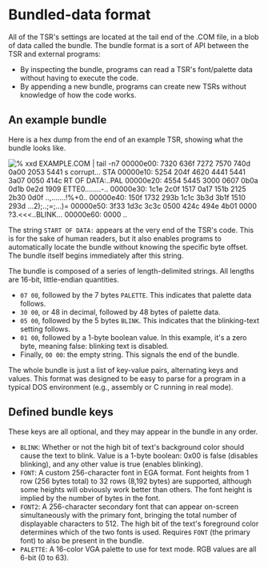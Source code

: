 # Bundled-data format
All of the TSR's settings are located at the tail end of the .COM file, in a blob of data called the bundle. The bundle format is a sort of API between the TSR and external programs:

- By inspecting the bundle, programs can read a TSR's font/palette data without having to execute the code.
- By appending a new bundle, programs can create new TSRs without knowledge of how the code works.

## An example bundle
Here is a hex dump from the end of an example TSR, showing what the bundle looks like.

![
% xxd EXAMPLE.COM | tail -n7
00000e00: 7320 636f 7272 7570 740d 0a00 2053 5441  s corrupt... STA
00000e10: 5254 204f 4620 4441 5441 3a07 0050 414c  RT OF DATA:..PAL
00000e20: 4554 5445 3000 0607 0b0a 0d1b 0e2d 1909  ETTE0........-..
00000e30: 1c1e 2c0f 1517 0a17 151b 2125 2b30 0d0f  ..,.......!%+0..
00000e40: 150f 1732 293b 1c1c 3b3d 3b1f 1510 293d  ...2);..;=;...)=
00000e50: 3f33 1d3c 3c3c 0500 424c 494e 4b01 0000  ?3.<<<..BLINK...
00000e60: 0000                                     ..
](images/bundle.png)

The string `START OF DATA:` appears at the very end of the TSR's code. This is for the sake of human readers, but it also enables programs to automatically locate the bundle without knowing the specific byte offset. The bundle itself begins immediately after this string.

The bundle is composed of a series of length-delimited strings. All lengths are 16-bit, little-endian quantities.

- `07 00`, followed by the 7 bytes `PALETTE`. This indicates that palette data follows.
- `30 00`, or 48 in decimal, followed by 48 bytes of palette data.
- `05 00`, followed by the 5 bytes `BLINK`. This indicates that the blinking-text setting follows.
- `01 00`, followed by a 1-byte boolean value. In this example, it's a zero byte, meaning false: blinking text is disabled.
- Finally, `00 00`: the empty string. This signals the end of the bundle.

The whole bundle is just a list of key-value pairs, alternating keys and values. This format was designed to be easy to parse for a program in a typical DOS environment (e.g., assembly or C running in real mode).


## Defined bundle keys
These keys are all optional, and they may appear in the bundle in any order.

- `BLINK`: Whether or not the high bit of text's background color should cause the text to blink. Value is a 1-byte boolean: 0x00 is false (disables blinking), and any other value is true (enables blinking).
- `FONT`: A custom 256-character font in EGA format. Font heights from 1 row (256 bytes total) to 32 rows (8,192 bytes) are supported, although some heights will obviously work better than others. The font height is implied by the number of bytes in the font.
- `FONT2`: A 256-character secondary font that can appear on-screen simultaneously with the primary font, bringing the total number of displayable characters to 512. The high bit of the text's foreground color determines which of the two fonts is used. Requires `FONT` (the primary font) to also be present in the bundle.
- `PALETTE`: A 16-color VGA palette to use for text mode. RGB values are all 6-bit (0 to 63).
